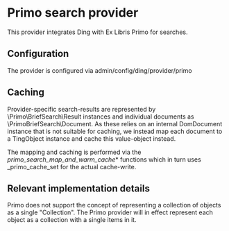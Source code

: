 # Primo search provider
This provider integrates Ding with Ex Libris Primo for searches.

## Configuration
The provider is configured via admin/config/ding/provider/primo 

## Caching
Provider-specific search-results are represented by \Primo\BriefSearch\Result 
instances and individual documents as \PrimoBriefSearch\Document. As these 
relies on an internal DomDocument instance that is not suitable for caching, 
we instead map each document to a TingObject instance and cache this value-object
 instead.

The mapping and caching is performed via the _primo_search_map_and_warm_cache_* 
functions which in turn uses _primo_cache_set for the actual cache-write.

## Relevant implementation details
Primo does not support the concept of representing a collection of objects as
a single "Collection". The Primo provider will in effect represent each object
as a collection with a single items in it.
